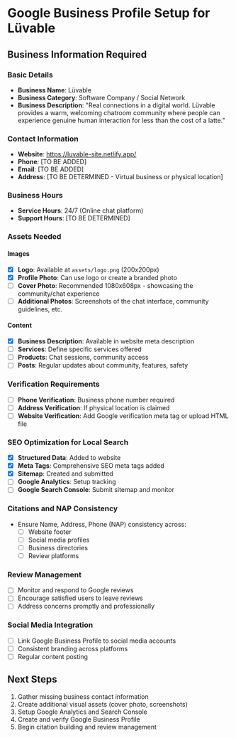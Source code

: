 # Google Business Profile Setup for Lüvable

## Business Information Required

### Basic Details
- **Business Name**: Lüvable
- **Business Category**: Software Company / Social Network
- **Business Description**: "Real connections in a digital world. Lüvable provides a warm, welcoming chatroom community where people can experience genuine human interaction for less than the cost of a latte."

### Contact Information
- **Website**: https://luvable-site.netlify.app/
- **Phone**: [TO BE ADDED]
- **Email**: [TO BE ADDED]
- **Address**: [TO BE DETERMINED - Virtual business or physical location]

### Business Hours
- **Service Hours**: 24/7 (Online chat platform)
- **Support Hours**: [TO BE DETERMINED]

### Assets Needed

#### Images
- [x] **Logo**: Available at `assets/logo.png` (200x200px)
- [x] **Profile Photo**: Can use logo or create a branded photo
- [ ] **Cover Photo**: Recommended 1080x608px - showcasing the community/chat experience
- [ ] **Additional Photos**: Screenshots of the chat interface, community guidelines, etc.

#### Content
- [x] **Business Description**: Available in website meta description
- [ ] **Services**: Define specific services offered
- [ ] **Products**: Chat sessions, community access
- [ ] **Posts**: Regular updates about community, features, safety

### Verification Requirements
- [ ] **Phone Verification**: Business phone number required
- [ ] **Address Verification**: If physical location is claimed
- [ ] **Website Verification**: Add Google verification meta tag or upload HTML file

### SEO Optimization for Local Search
- [x] **Structured Data**: Added to website
- [x] **Meta Tags**: Comprehensive SEO meta tags added
- [x] **Sitemap**: Created and submitted
- [ ] **Google Analytics**: Setup tracking
- [ ] **Google Search Console**: Submit sitemap and monitor

### Citations and NAP Consistency
- Ensure Name, Address, Phone (NAP) consistency across:
  - [ ] Website footer
  - [ ] Social media profiles
  - [ ] Business directories
  - [ ] Review platforms

### Review Management
- [ ] Monitor and respond to Google reviews
- [ ] Encourage satisfied users to leave reviews
- [ ] Address concerns promptly and professionally

### Social Media Integration
- [ ] Link Google Business Profile to social media accounts
- [ ] Consistent branding across platforms
- [ ] Regular content posting

## Next Steps
1. Gather missing business contact information
2. Create additional visual assets (cover photo, screenshots)
3. Setup Google Analytics and Search Console
4. Create and verify Google Business Profile
5. Begin citation building and review management